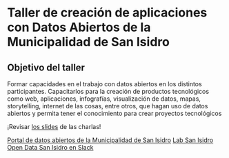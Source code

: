 Taller de creación de aplicaciones con Datos Abiertos de la Municipalidad de San Isidro
=======================================================================================

Objetivo del taller
-------------------

Formar capacidades en el trabajo con datos abiertos en los distintos participantes. Capacitarlos para la creación de productos tecnológicos como web, aplicaciones, infografías, visualización de datos, mapas, storytelling, internet de las cosas, entre otros, que hagan uso de datos abiertos y permita tener el conocimiento para crear proyectos tecnológicos 


¡Revisar [los slides](https://angelfqc.github.io/taller-apps-od-msi/) de las charlas!

[Portal de datos abiertos de la Municipalidad de San Isidro](http://datosabiertos.msi.gob.pe/home/)
[Lab San Isidro](http://msi.gob.pe/portal/innovacion/fablab/)
[Open Data San Isidro en Slack](https://opendata-sanisidro.slack.com/)
